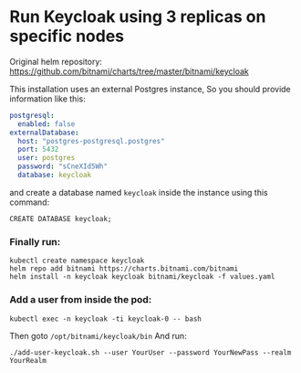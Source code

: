# Run Keycloak using 3 replicas on specific nodes

Original helm repository: https://github.com/bitnami/charts/tree/master/bitnami/keycloak

This installation uses an external Postgres instance, So you should provide information like this:
```yaml
postgresql:
  enabled: false
externalDatabase:
  host: "postgres-postgresql.postgres"
  port: 5432
  user: postgres
  password: "sCneXId5Wh"
  database: keycloak
```
and create a database named `keycloak` inside the instance using this command:
```
CREATE DATABASE keycloak;
```

### Finally run:
```
kubectl create namespace keycloak
helm repo add bitnami https://charts.bitnami.com/bitnami
helm install -n keycloak keycloak bitnami/keycloak -f values.yaml
```
### Add a user from inside the pod:
```
kubectl exec -n keycloak -ti keycloak-0 -- bash
```
Then goto `/opt/bitnami/keycloak/bin`
And run:
```
./add-user-keycloak.sh --user YourUser --password YourNewPass --realm YourRealm
```
